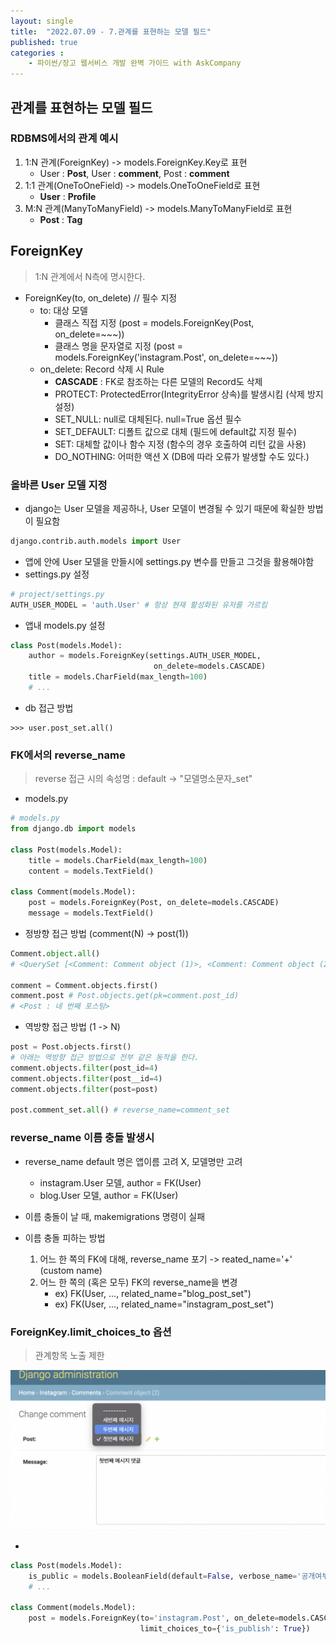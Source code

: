 ```yaml
---
layout: single
title:  "2022.07.09 - 7.관계를 표현하는 모델 필드"
published: true
categories : 
    - 파이썬/장고 웹서비스 개발 완벽 가이드 with AskCompany
---
```


## 관계를 표현하는 모델 필드

### RDBMS에서의 관계 예시
1. 1:N 관계(ForeignKey) -> models.ForeignKey.Key로 표현
    - User : **Post**, User : **comment**, Post : **comment**
2. 1:1 관계(OneToOneField) -> models.OneToOneField로 표현
    - **User** : **Profile**
3. M:N 관계(ManyToManyField) -> models.ManyToManyField로 표현
    - **Post** : **Tag**

## ForeignKey
> 1:N 관계에서 N측에 명시한다.

- ForeignKey(to, on_delete) // 필수 지정
    - to: 대상 모델
        - 클래스 직접 지정 (post = models.ForeignKey(Post, on_delete=~~~))
        - 클래스 명을 문자열로 지정 (post = models.ForeignKey('instagram.Post', on_delete=~~~))
    - on_delete: Record 삭제 시 Rule
        - **CASCADE** : FK로 참조하는 다른 모델의 Record도 삭제
        - PROTECT: ProtectedError(IntegrityError 상속)를 발생시킴 (삭제 방지 설정)
        - SET_NULL: null로 대체된다. null=True 옵션 필수
        - SET_DEFAULT: 디폴트 값으로 대체 (필드에 default값 지정 필수)
        - SET: 대체할 값이나 함수 지정 (함수의 경우 호출하여 리턴 값을 사용)
        - DO_NOTHING: 어떠한 액션 X (DB에 따라 오류가 발생할 수도 있다.)

### 올바른 User 모델 지정

- django는 User 모델을 제공하나, User 모델이 변경될 수 있기 때문에 확실한 방법이 필요함

``` python
django.contrib.auth.models import User
```

- 앱에 안에 User 모델을 만들시에 settings.py 변수를 만들고 그것을 활용해야함
- settings.py 설정

``` python
# project/settings.py
AUTH_USER_MODEL = 'auth.User' # 항상 현재 활성화된 유저를 가르킴
```

- 앱내 models.py 설정
``` python
class Post(models.Model):
    author = models.ForeignKey(settings.AUTH_USER_MODEL,
                                on_delete=models.CASCADE)
    title = models.CharField(max_length=100)
    # ...
```

- db 접근 방법
``` shell
>>> user.post_set.all()
```

### FK에서의 reverse_name
> reverse 접근 시의 속성명 : default -> "모델명소문자_set"

- models.py

``` python
# models.py
from django.db import models

class Post(models.Model):
    title = models.CharField(max_length=100)
    content = models.TextField()

class Comment(models.Model):
    post = models.ForeignKey(Post, on_delete=models.CASCADE)
    message = models.TextField()
```

- 정방향 접근 방법 (comment(N) -> post(1))
``` python
Comment.object.all()
# <QuerySet [<Comment: Comment object (1)>, <Comment: Comment object (2)>]>

comment = Comment.objects.first()
comment.post # Post.objects.get(pk=comment.post_id)
# <Post : 네 번째 포스팅>
```


- 역방향 접근 방법 (1 -> N)
``` python
post = Post.objects.first()
# 아래는 역방향 접근 방법으로 전부 같은 동작을 한다.
comment.objects.filter(post_id=4)
comment.objects.filter(post__id=4)
comment.objects.filter(post=post)

post.comment_set.all() # reverse_name=comment_set
```

### reverse_name 이름 충돌 발생시

- reverse_name default 명은 앱이름 고려 X, 모델명만 고려
    - instagram.User 모델, author = FK(User)
    - blog.User 모델, author = FK(User)

- 이름 충돌이 날 때, makemigrations 명령이 실패
- 이름 충돌 피하는 방법
    1. 어느 한 쪽의 FK에 대해, reverse_name 포기 -> reated_name='+' (custom name)
    2. 어느 한 쪽의 (혹은 모두) FK의 reverse_name을 변경
        - ex) FK(User, ..., related_name="blog_post_set") 
        - ex) FK(User, ..., related_name="instagram_post_set")

### ForeignKey.limit_choices_to 옵션
> 관계항목 노출 제한

![관계항목 노출제한](../../img/django7_01.png)

- 
``` python
class Post(models.Model):
    is_public = models.BooleanField(default=False, verbose_name='공개여부')
    # ...

class Comment(models.Model):
    post = models.ForeignKey(to='instagram.Post', on_delete=models.CASCADE,
                             limit_choices_to={'is_publish': True})
```

